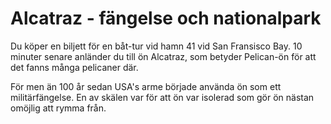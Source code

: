 # Alcatraz - fängelse och nationalpark
Du köper en biljett för en båt-tur vid hamn 41 vid San Fransisco Bay. 10 minuter senare anländer du till ön Alcatraz, som betyder Pelican-ön för att det fanns många pelicaner där.

För men än 100 år sedan USA's arme började använda ön som ett militärfängelse. En av skälen var för att ön var isolerad som gör ön nästan omöjlig att rymma från.

